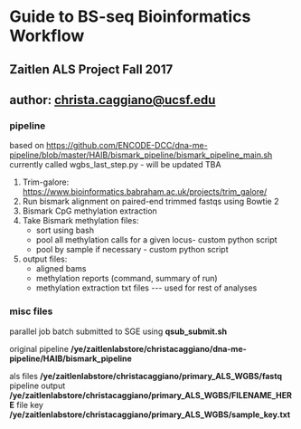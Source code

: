 # Guide to BS-seq Bioinformatics Workflow
## Zaitlen ALS Project Fall 2017 
## author: <christa.caggiano@ucsf.edu> 

### pipeline 
based on https://github.com/ENCODE-DCC/dna-me-pipeline/blob/master/HAIB/bismark_pipeline/bismark_pipeline_main.sh
currently called wgbs_last_step.py - will be updated TBA 
1. Trim-galore: https://www.bioinformatics.babraham.ac.uk/projects/trim_galore/
2. Run bismark alignment on paired-end trimmed fastqs using Bowtie 2 
3. Bismark CpG methylation extraction 
4. Take Bismark methylation files:
    * sort using bash 
    * pool all methylation calls for a given locus- custom python script 
    * pool by sample if necessary - custom python script 
5. output files: 
    * aligned bams 
    * methylation reports (command, summary of run) 
    * methylation extraction txt files --- used for rest of analyses 

### misc files  
parallel job batch submitted to SGE using **qsub_submit.sh**  

original pipeline **/ye/zaitlenlabstore/christacaggiano/dna-me-pipeline/HAIB/bismark_pipeline** 

als files **/ye/zaitlenlabstore/christacaggiano/primary_ALS_WGBS/fastq** 
pipeline output **/ye/zaitlenlabstore/christacaggiano/primary_ALS_WGBS/FILENAME_HERE**
file key **/ye/zaitlenlabstore/christacaggiano/primary_ALS_WGBS/sample_key.txt** 

  
  
